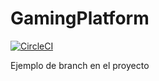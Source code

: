 # GamingPlatform

[![CircleCI](https://dl.circleci.com/status-badge/img/gh/Mozcalti/GamingPlatform/tree/main.svg?style=svg)](https://dl.circleci.com/status-badge/redirect/gh/Mozcalti/GamingPlatform/tree/main)

Ejemplo de branch en el proyecto